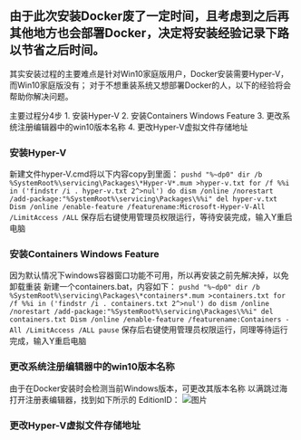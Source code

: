 ## 由于此次安装Docker废了一定时间，且考虑到之后再其他地方也会部署Docker，决定将安装经验记录下路以节省之后时间。
其实安装过程的主要难点是针对Win10家庭版用户，Docker安装需要Hyper-V，而Win10家庭版没有；
对于不想重装系统又想部署Docker的人，以下的经验将会帮助你解决问题。
  
  主要过程分4步
    1. 安装Hyper-V
    2. 安装Containers Windows Feature
    3. 更改系统注册编辑器中的win10版本名称
    4. 更改Hyper-V虚拟文件存储地址
    
### 安装Hyper-V
  新建文件hyper-V.cmd将以下内容copy到里面：
    ``
      pushd "%~dp0"
      dir /b %SystemRoot%\servicing\Packages\*Hyper-V*.mum >hyper-v.txt
      for /f %%i in ('findstr /i . hyper-v.txt 2^>nul') do dism /online /norestart /add-package:"%SystemRoot%\servicing\Packages\%%i"
      del hyper-v.txt
      Dism /online /enable-feature /featurename:Microsoft-Hyper-V-All /LimitAccess /ALL
    ``
    保存后右键使用管理员权限运行，等待安装完成，输入Y重启电脑
    
### 安装Containers Windows Feature
  因为默认情况下windows容器窗口功能不可用，所以再安装之前先解决掉，以免卸载重装
    新建一个containers.bat，内容如下：
    ``
      pushd "%~dp0"
      dir /b %SystemRoot%\servicing\Packages\*containers*.mum >containers.txt
      for /f %%i in ('findstr /i . containers.txt 2^>nul') do dism /online /norestart /add-package:"%SystemRoot%\servicing\Packages\%%i"
      del containers.txt
      Dism /online /enable-feature /featurename:Containers -All /LimitAccess /ALL
      pause
    ``
    保存后右键使用管理员权限运行，同理等待运行完成，输入Y重启电脑
### 更改系统注册编辑器中的win10版本名称
  由于在Docker安装时会检测当前Windows版本，可更改其版本名称 以满跳过海
    打开注册表编辑器，找到如下所示的 EditionID：
    ![图片](https://img-blog.csdnimg.cn/20190330220903603.png?x-oss-process=image/watermark,type_ZmFuZ3poZW5naGVpdGk,shadow_10,text_aHR0cHM6Ly9ibG9nLmNzZG4ubmV0L2l0bmVyZA==,size_16,color_FFFFFF,t_70)
  
### 更改Hyper-V虚拟文件存储地址
  
  
